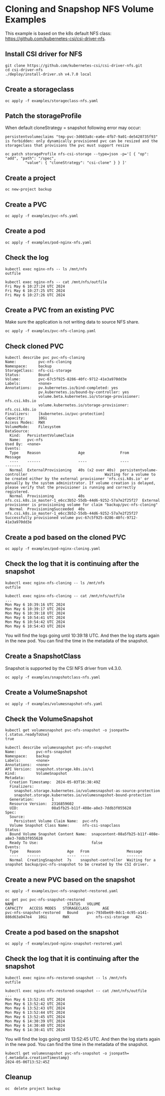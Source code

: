 # Cloning and Snapshop NFS Volume Examples

This example is based on the k8s default NFS class: https://github.com/kubernetes-csi/csi-driver-nfs.

## Install CSI driver for NFS

```shell
git clone https://github.com/kubernetes-csi/csi-driver-nfs.git
cd csi-driver-nfs
./deploy/install-driver.sh v4.7.0 local
```

## Create a storageclass

```shell
oc apply -f examples/storageclass-nfs.yaml
```

## Patch the storageProfile

When default cloneStrategy = snapshot following error may occur:

`persistentvolumeclaims "tmp-pvc-3d603a8c-ea6e-4fb7-9a01-de5420735f93" is forbidden: only dynamically provisioned pvc can be resized and the storageclass that provisions the pvc must support resize`

```shell
oc patch storageProfile nfs-csi-storage --type=json -p='[ { "op": "add", "path": "/spec", 
         "value": { "cloneStrategy": "csi-clone" } } ]'
```

## Create a project

```shell
oc new-project backup
```

## Create a PVC

```shell
oc apply -f examples/pvc-nfs.yaml
```

## Create a pod

```shell
oc apply -f examples/pod-nginx-nfs.yaml
```

## Check the log

```shell
kubectl exec nginx-nfs -- ls /mnt/nfs
outfile

kubectl exec nginx-nfs -- cat /mnt/nfs/outfile
Fri May 6 10:27:24 UTC 2024
Fri May 6 10:27:25 UTC 2024
Fri May 6 10:27:26 UTC 2024
```

## Create a PVC from an existing PVC
Make sure the application is not writing data to source NFS share.

```shell
oc apply -f examples/pvc-nfs-cloning.yaml
```

## Check cloned PVC

```shell
kubectl describe pvc pvc-nfs-cloning
Name:          pvc-nfs-cloning
Namespace:     backup
StorageClass:  nfs-csi-storage
Status:        Bound
Volume:        pvc-67c5f925-8286-40fc-9712-41e3a970dd3e
Labels:        <none>
Annotations:   pv.kubernetes.io/bind-completed: yes
               pv.kubernetes.io/bound-by-controller: yes
               volume.beta.kubernetes.io/storage-provisioner: nfs.csi.k8s.io
               volume.kubernetes.io/storage-provisioner: nfs.csi.k8s.io
Finalizers:    [kubernetes.io/pvc-protection]
Capacity:      10Gi
Access Modes:  RWX
VolumeMode:    Filesystem
DataSource:
  Kind:   PersistentVolumeClaim
  Name:   pvc-nfs
Used By:  <none>
Events:
  Type    Reason                 Age                From                                                          Message
  ----    ------                 ----               ----                                                          -------
  Normal  ExternalProvisioning   40s (x2 over 40s)  persistentvolume-controller                                   Waiting for a volume to be created either by the external provisioner 'nfs.csi.k8s.io' or manually by the system administrator. If volume creation is delayed, please verify that the provisioner is running and correctly registered.
  Normal  Provisioning           40s                nfs.csi.k8s.io_master-1_e6cc3b52-55db-44d6-9252-57a7e2f25f27  External provisioner is provisioning volume for claim "backup/pvc-nfs-cloning"
  Normal  ProvisioningSucceeded  40s                nfs.csi.k8s.io_master-1_e6cc3b52-55db-44d6-9252-57a7e2f25f27  Successfully provisioned volume pvc-67c5f925-8286-40fc-9712-41e3a970dd3e
```

## Create a pod based on the cloned PVC

```shell
oc apply -f examples/pod-nginx-cloning.yaml
```

## Check the log that it is continuing after the snapshot

```shell
kubectl exec nginx-nfs-cloning -- ls /mnt/nfs
outfile

kubectl exec nginx-nfs-cloning -- cat /mnt/nfs/outfile
...
Mon May 6 10:39:16 UTC 2024
Mon May 6 10:39:17 UTC 2024
Mon May 6 10:39:18 UTC 2024
Mon May 6 10:54:41 UTC 2024
Mon May 6 10:54:42 UTC 2024
Mon May 6 10:54:43 UTC 2024
```

You will find the logs going until 10:39:18 UTC. And then the log starts again in the new pod. You can find the time in the metadata of the snapshot.

## Create a SnapshotClass

Snapshot is supported by the CSI NFS driver from v4.3.0.

```shell
oc apply -f examples/snapshotclass-nfs.yaml
```

## Create a VolumeSnapshot

```shell
oc apply -f examples/volumesnapshot-nfs.yaml
```

## Check the VolumeSnapshot

```shell
kubectl get volumesnapshot pvc-nfs-snapshot -o jsonpath={.status.readyToUse}
true

kubectl describe volumesnapshot pvc-nfs-snapshot
Name:         pvc-nfs-snapshot
Namespace:    backup
Labels:       <none>
Annotations:  <none>
API Version:  snapshot.storage.k8s.io/v1
Kind:         VolumeSnapshot
Metadata:
  Creation Timestamp:  2024-05-03T16:38:49Z
  Finalizers:
    snapshot.storage.kubernetes.io/volumesnapshot-as-source-protection
    snapshot.storage.kubernetes.io/volumesnapshot-bound-protection
  Generation:        1
  Resource Version:  2316859602
  UID:               08a5fb25-b11f-408e-a8e3-7ddb3f055628
Spec:
  Source:
    Persistent Volume Claim Name:  pvc-nfs
  Volume Snapshot Class Name:      nfs-csi-snapclass
Status:
  Bound Volume Snapshot Content Name:  snapcontent-08a5fb25-b11f-408e-a8e3-7ddb3f055628
  Ready To Use:                        false
Events:
  Type    Reason            Age   From                 Message
  ----    ------            ----  ----                 -------
  Normal  CreatingSnapshot  7s    snapshot-controller  Waiting for a snapshot backup/pvc-nfs-snapshot to be created by the CSI driver.
```

## Create a new PVC based on the snapshot

```shell
oc apply -f examples/pvc-nfs-snapshot-restored.yaml

oc get pvc pvc-nfs-snapshot-restored 
NAME                        STATUS   VOLUME                                     CAPACITY   ACCESS MODES   STORAGECLASS      AGE
pvc-nfs-snapshot-restored   Bound    pvc-793dbe69-0dc1-4c95-a141-886d63a947e4   10Gi       RWX            nfs-csi-storage   42s
```

## Create a pod based on the snapshot

```shell
oc apply -f examples/pod-nginx-snapshot-restored.yaml
```

## Check the log that it is continuing after the snapshot

```shell
kubectl exec nginx-nfs-restored-snapshot -- ls /mnt/nfs
outfile

kubectl exec nginx-nfs-restored-snapshot -- cat /mnt/nfs/outfile
...
Mon May 6 13:52:41 UTC 2024
Mon May 6 13:52:42 UTC 2024
Mon May 6 13:52:43 UTC 2024
Mon May 6 13:52:44 UTC 2024
Mon May 6 13:52:45 UTC 2024
Mon May 6 14:30:39 UTC 2024
Mon May 6 14:30:40 UTC 2024
Mon May 6 14:30:41 UTC 2024
```

You will find the logs going until 13:52:45 UTC. And then the log starts again in the new pod. You can find the time in the metadata of the snapshot.

```shell
kubectl get volumesnapshot pvc-nfs-snapshot -o jsonpath={.metadata.creationTimestamp}
2024-05-06T13:52:45Z
```

## Cleanup

```shell
oc  delete project backup
```